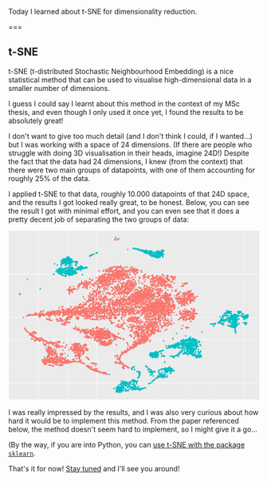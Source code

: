 Today I learned about t-SNE for dimensionality reduction.

===


## t-SNE

t-SNE (t-distributed Stochastic Neighbourhood Embedding) is a nice statistical method
that can be used to visualise high-dimensional data in a smaller number of dimensions.

I guess I could say I learnt about this method in the context of my MSc thesis,
and even though I only used it once yet,
I found the results to be absolutely great!

I don't want to give too much detail
(and I don't think I could, if I wanted...)
but I was working with a space of 24 dimensions.
(If there are people who struggle with doing 3D visualisation in their heads,
imagine 24D!)
Despite the fact that the data had 24 dimensions,
I knew (from the context) that there were two main groups of datapoints,
with one of them accounting for roughly 25% of the data.

I applied t-SNE to that data,
roughly 10.000 datapoints of that 24D space,
and the results I got looked really great, to be honest.
Below, you can see the result I got with minimal effort,
and you can even see that it does a pretty decent job of separating the two groups of data:

![A 2D visualisation of the data that t-SNE projects in the lower dimensional space.](thumbnail.webp "2D projection of a 24D space.")

I was really impressed by the results,
and I was also very curious about how hard it would be to implement this method.
From the paper referenced below,
the method doesn't seem hard to implement,
so I might give it a go...

(By the way, if you are into Python, you can [use t-SNE with the package `sklearn`][sklearn-tsne].


That's it for now! [Stay tuned][subscribe] and I'll see you around!

[subscribe]: /subscribe

[sklearn-tsne]: https://scikit-learn.org/stable/modules/generated/sklearn.manifold.TSNE.html
